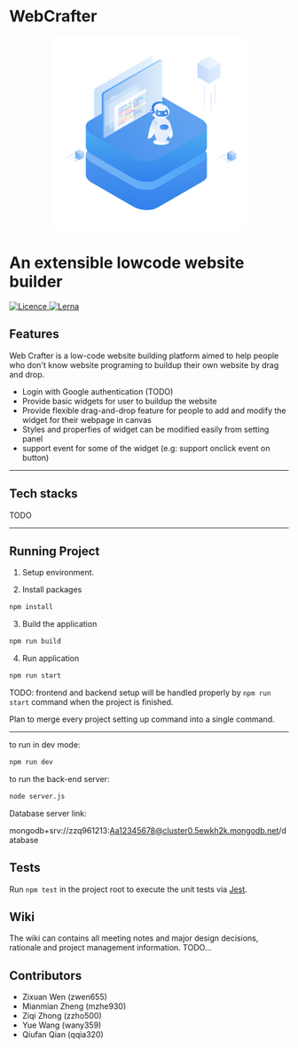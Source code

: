 # WebCrafter

<p align="center">
  <img src="./assets/logo.svg" width="350" />
  <h1>An extensible lowcode website builder</h1>
  <a href="https://img.shields.io/badge/License-GPLv3-blue.svg">
    <img alt="Licence" src="https://img.shields.io/badge/License-GPLv3-blue.svg">
  </a>
    <a href="https://lerna.js.org/">
    <img alt="Lerna" src="https://img.shields.io/badge/maintained%20with-lerna-cc00ff.svg">
  </a>
</p>

## Features

Web Crafter is a low-code website building platform aimed to help people who don't know website programing to buildup their own website by drag and drop.
- Login with Google authentication (TODO)
- Provide basic widgets for user to buildup the website
- Provide flexible drag-and-drop feature for people to add and modify the widget for their webpage in canvas
- Styles and properfies of widget can be modified easily from setting panel
- support event for some of the widget (e.g: support onclick event on button)

---

## Tech stacks
TODO

---

## Running Project

1. Setup environment.

2. Install packages

```bash
npm install
```

3. Build the application

```bash
npm run build
```

4. Run application

```bash
npm run start
```

TODO: frontend and backend setup will be handled properly by `npm run start` command when the project is finished.

Plan to merge every project setting up command into a single command.

---

to run in dev mode:

```bash
npm run dev
```

to run the back-end server:

```bash
node server.js
```
Database server link:

mongodb+srv://zzq961213:Aa12345678@cluster0.5ewkh2k.mongodb.net/database

## Tests

Run `npm test` in the project root to execute the unit tests via [Jest](https://jestjs.io).

## Wiki

The wiki can contains all meeting notes and major design decisions, rationale and project management information.
TODO...

## Contributors

- Zixuan Wen (zwen655)
- Mianmian Zheng (mzhe930)
- Ziqi Zhong (zzho500)
- Yue Wang (wany359)
- Qiufan Qian (qqia320)
